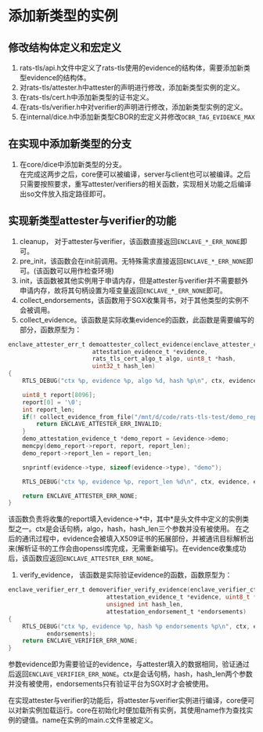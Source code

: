 # 添加新类型的实例

## 修改结构体定义和宏定义
1. rats-tls/api.h文件中定义了rats-tls使用的evidence的结构体，需要添加新类型evidence的结构体。
2. 对rats-tls/attester.h中attester的声明进行修改，添加新类型实例的定义。
3. 在rats-tls/cert.h中添加新类型的证书定义。
4. 在rats-tls/verifier.h中对verifier的声明进行修改，添加新类型实例的定义。
5. 在internal/dice.h中添加新类型CBOR的宏定义并修改`OCBR_TAG_EVIDENCE_MAX`

## 在实现中添加新类型的分支
1. 在core/dice中添加新类型的分支。  
在完成这两步之后，core便可以被编译，server与client也可以被编译。之后只需要按照要求，重写attester/verifiers的相关函数，实现相关功能之后编译出so文件放入指定路径即可。 


## 实现新类型attester与verifier的功能
1. cleanup， 对于attester与verifier，该函数直接返回`ENCLAVE_*_ERR_NONE`即可。
2. pre_init，该函数会在init前调用。无特殊需求直接返回`ENCLAVE_*_ERR_NONE`即可。(该函数可以用作检查环境)
3. init，该函数被其他实例用于申请内存，但是attester与verifier并不需要额外申请内存，故将其句柄设置为哑变量返回`ENCLAVE_*_ERR_NONE`即可。
4. collect_endorsements，该函数用于SGX收集背书，对于其他类型的实例不会被调用。
5. collect_evidence。该函数是实际收集evidence的函数，此函数是需要编写的部分，函数原型为：
```C
enclave_attester_err_t demoattester_collect_evidence(enclave_attester_ctx_t *ctx,
						attestation_evidence_t *evidence,
						rats_tls_cert_algo_t algo, uint8_t *hash,
						uint32_t hash_len)
{
	RTLS_DEBUG("ctx %p, evidence %p, algo %d, hash %p\n", ctx, evidence, algo, hash);

	uint8_t report[8096];
	report[0] = '\0';
	int report_len;
	if(! collect_evidence_from_file("/mnt/d/code/rats-tls-test/demo_report/ascii_runtime_measurements" , report, &report_len)){
		return ENCLAVE_ATTESTER_ERR_INVALID;
	}
	demo_attestation_evidence_t *demo_report = &evidence->demo;
	memcpy(demo_report->report, report, report_len);
	demo_report->report_len = report_len;

	snprintf(evidence->type, sizeof(evidence->type), "demo");

	RTLS_DEBUG("ctx %p, evidence %p, report_len %d\n", ctx, evidence, evidence->demo.report_len);

	return ENCLAVE_ATTESTER_ERR_NONE;
}
```
该函数负责将收集的report填入evidence->\*中，其中\*是头文件中定义的实例类型之一。ctx是会话句柄，algo，hash，hash_len三个参数并没有被使用。
在之后的通讯过程中，evidence会被填入X509证书的拓展部份，并被通讯目标解析出来(解析证书的工作会由openssl库完成，无需重新编写)。在evidence收集成功后，该函数应返回`ENCLAVE_ATTESTER_ERR_NONE`。

1. verify_evidence， 该函数是实际验证evidence的函数，函数原型为：
```C
enclave_verifier_err_t demoverifier_verify_evidence(enclave_verifier_ctx_t *ctx,
						    attestation_evidence_t *evidence, uint8_t *hash,
						    unsigned int hash_len,
						    attestation_endorsement_t *endorsements)
{
	RTLS_DEBUG("ctx %p, evidence %p, hash %p endorsements %p\n", ctx, evidence, hash,
		   endorsements);
	return ENCLAVE_VERIFIER_ERR_NONE;
}
```
参数evidence即为需要验证的evidence，与attester填入的数据相同，验证通过后返回`ENCLAVE_VERIFIER_ERR_NONE`。ctx是会话句柄，hash，hash_len两个参数并没有被使用，endorsements只有验证平台为SGX时才会被使用。

在实现attester与verifier的功能后，将attester与verifier实例进行编译，core便可以对新实例加载运行。core在初始化时便加载所有实例，其使用name作为查找实例的键值。name在实例的main.c文件里被定义。
